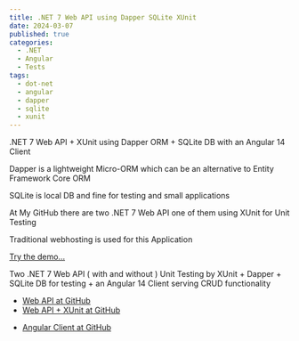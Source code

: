 ```yaml
---
title: .NET 7 Web API using Dapper SQLite XUnit
date: 2024-03-07
published: true
categories:
  - .NET
  - Angular
  - Tests
tags:
  - dot-net
  - angular
  - dapper
  - sqlite
  - xunit
---
```



.NET 7 Web API + XUnit using Dapper ORM + SQLite DB with an Angular 14 Client

Dapper is a lightweight Micro-ORM which can be an alternative to Entity Framework Core ORM

SQLite is local DB and fine for testing and small applications

At My GitHub there are two .NET 7 Web API one of them using XUnit for Unit Testing

Traditional webhosting is used for this Application

<a href="https://angular.dapper.sqlite.client.persteenolsen.com" target="_blank" title="Angular 14 + Web API in .NET 7 with Dapper and SQLite">Try the demo...</a>

<p>Two .NET 7 Web API ( with and without ) Unit Testing by XUnit + Dapper + SQLite DB for testing + an Angular 14 Client serving CRUD functionality</p>

<ul>

<li>
<a href="https://github.com/persteenolsen/dotnet-7-dapper-sqlite-api" target="_blank">Web API at GitHub</a>
</li>


<li>
<a href="https://github.com/persteenolsen/dotnet-7-dapper-sqlite-crud-api-xunit" target="_blank">Web API + XUnit at GitHub</a>
</li>

<li>

<a href="https://github.com/persteenolsen/angular-dapper-sqlite-client" target="_blank">Angular Client at GitHub</a>
</li>
</ul>

